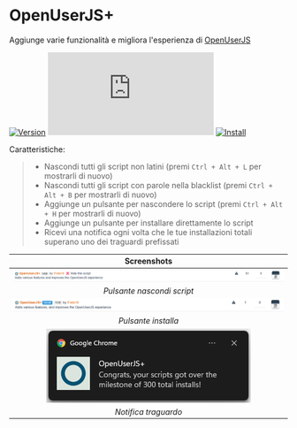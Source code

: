 # OpenUserJS+

Aggiunge varie funzionalità e migliora l'esperienza di [OpenUserJS][openuserjs-link]

[![Version][version-badge]][link] [![Size][size-badge]][link] [![Install][install-badge]][download-link]

Caratteristiche:
>
>* Nascondi tutti gli script non latini (premi `Ctrl + Alt + L` per mostrarli di nuovo)
>* Nascondi tutti gli script con parole nella blacklist (premi `Ctrl + Alt + B` per mostrarli di nuovo)
>* Aggiunge un pulsante per nascondere lo script (premi `Ctrl + Alt + H` per mostrarli di nuovo)
>* Aggiunge un pulsante per installare direttamente lo script
>* Ricevi una notifica ogni volta che le tue installazioni totali superano uno dei traguardi prefissati

|                   Screenshots                   |
| :---------------------------------------------: |
|   [![Hide script button][screenshot-1]][link]   |
|           _Pulsante nascondi script_            |
|     [![Install button][screenshot-2]][link]     |
|               _Pulsante installa_               |
| [![Milestone notification][screenshot-3]][link] |
|              _Notifica traguardo_               |

[link]: #openuserjs
[openuserjs-link]: https://openuserjs.org/

[version-badge]: https://flat.badgen.net/runkit/iFelix18/version/Userscripts/openuserjs-plus
[size-badge]: https://flat.badgen.net/badgesize/normal/iFelix18/Userscripts/master/userscripts/openuserjs-plus.user.js
[install-badge]: https://flat.badgen.net/badge/install%20directly%20from/jsDelivr/blue "Clicca qui!"

[download-link]: https://cdn.jsdelivr.net/gh/iFelix18/Userscripts@master/userscripts/openuserjs-plus.user.js "Clicca qui!"

[screenshot-1]: https://github.com/iFelix18/Userscripts/blob/master/userscripts/docs/screenshots/openuserjs-plus_hide-script-button.png?raw=true "Pulsante nascondi script"
[screenshot-2]: https://github.com/iFelix18/Userscripts/blob/master/userscripts/docs/screenshots/openuserjs-plus_install-button.png?raw=true "Pulsante installa"
[screenshot-3]: https://github.com/iFelix18/Userscripts/blob/master/userscripts/docs/screenshots/openuserjs-plus_milestone-notification.png?raw=true "Notifica traguardo"
